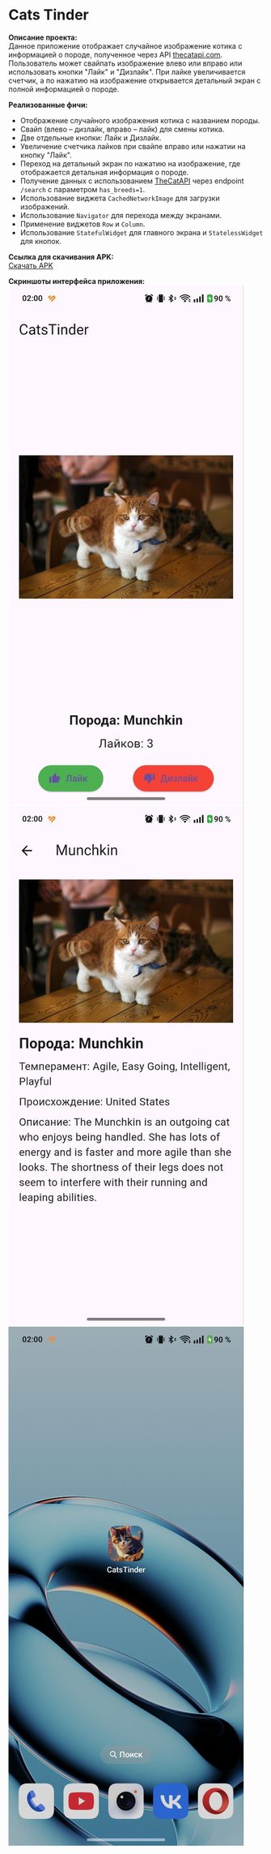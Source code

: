 # Cats Tinder

**Описание проекта:**  
Данное приложение отображает случайное изображение котика с информацией о породе, полученное через API [thecatapi.com](https://thecatapi.com). Пользователь может свайпать изображение влево или вправо или использовать кнопки "Лайк" и "Дизлайк". При лайке увеличивается счетчик, а по нажатию на изображение открывается детальный экран с полной информацией о породе.

**Реализованные фичи:**
- Отображение случайного изображения котика с названием породы.
- Свайп (влево – дизлайк, вправо – лайк) для смены котика.
- Две отдельные кнопки: Лайк и Дизлайк.
- Увеличение счетчика лайков при свайпе вправо или нажатии на кнопку "Лайк".
- Переход на детальный экран по нажатию на изображение, где отображается детальная информация о породе.
- Получение данных с использованием [TheCatAPI](https://thecatapi.com) через endpoint `/search` с параметром `has_breeds=1`.
- Использование виджета `CachedNetworkImage` для загрузки изображений.
- Использование `Navigator` для перехода между экранами.
- Применение виджетов `Row` и `Column`.
- Использование `StatefulWidget` для главного экрана и `StatelessWidget` для кнопок.

**Ссылка для скачивания APK:**  
[Скачать APK](app-release.apk) 

**Скриншоты интерфейса приложения:**  
![Главный экран](assets/screenshot_main.png)  
![Детальный экран](assets/screenshot_detail.png)
![Иконка + название приложения](assets/ic.jpg)
